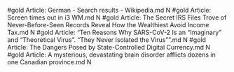 #gold
Article: German - Search results - Wikipedia.md N
#gold
Article: Screen times out in i3 WM.md N
#gold
Article: The Secret IRS Files Trove of Never-Before-Seen Records Reveal How the Wealthiest Avoid Income Tax.md N
#gold
Article: “Ten Reasons Why SARS-CoV-2 Is an “Imaginary” and “Theoretical Virus”. “They Never Isolated the Virus””.md N
#gold
Article: The Dangers Posed by State-Controlled Digital Currency.md N
#gold
Article: A mysterious, devastating brain disorder afflicts dozens in one Canadian province.md N

